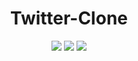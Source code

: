 <h1 align="center">
  Twitter-Clone
</h1>
<p align="center">
  <img src="https://img.shields.io/badge/Python-blue">
  <img src="https://img.shields.io/badge/Flask-pink">
  <img src ="https://img.shields.io/badge/PostgreSQL-green">
</p>